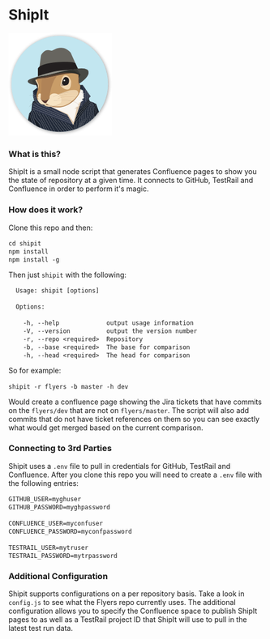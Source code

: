 # ShipIt

![ShipIt](ship-it-squirrel.png?raw=true "Optional Title")

### What is this?

ShipIt is a small node script that generates Confluence pages to show you the state of repository at a given time. It connects to GitHub, TestRail and Confluence in order to perform it's magic.

### How does it work?

Clone this repo and then:
```
cd shipit
npm install
npm install -g
```
Then just `shipit` with the following:

```
  Usage: shipit [options]

  Options:

    -h, --help             output usage information
    -V, --version          output the version number
    -r, --repo <required>  Repository
    -b, --base <required>  The base for comparison
    -h, --head <required>  The head for comparison
```

So for example:

`shipit -r flyers -b master -h dev`

Would create a confluence page showing the Jira tickets that have commits on the `flyers/dev` that are not on `flyers/master`. The script will also add commits that do not have ticket references on them so you can see exactly what would get merged based on the current comparison.

### Connecting to 3rd Parties

Shipit uses a `.env` file to pull in credentials for GitHub, TestRail and Confluence. After you clone this repo you will need to create a `.env` file with the following entries:

```
GITHUB_USER=myghuser
GITHUB_PASSWORD=myghpassword

CONFLUENCE_USER=myconfuser
CONFLUENCE_PASSWORD=myconfpassword

TESTRAIL_USER=mytruser
TESTRAIL_PASSWORD=mytrpassword
```

### Additional Configuration

Shipit supports configurations on a per repository basis. Take a look in `config.js` to see what the Flyers repo currently uses. The additional configuration allows you to specify the Confluence space to publish ShipIt pages to as well as a TestRail project ID that ShipIt will use to pull in the latest test run data.
